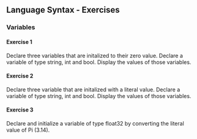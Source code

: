 ## Language Syntax - Exercises

### Variables

#### Exercise 1
Declare three variables that are initalized to their zero value. Declare a variable of type string, int and bool. Display the values of those variables.

#### Exercise 2
Declare three variable that are initalized with a literal value. Declare a variable of type string, int and bool. Display the values of those variables.

#### Exercise 3
Declare and initialize a variable of type float32 by converting the literal value of Pi (3.14).